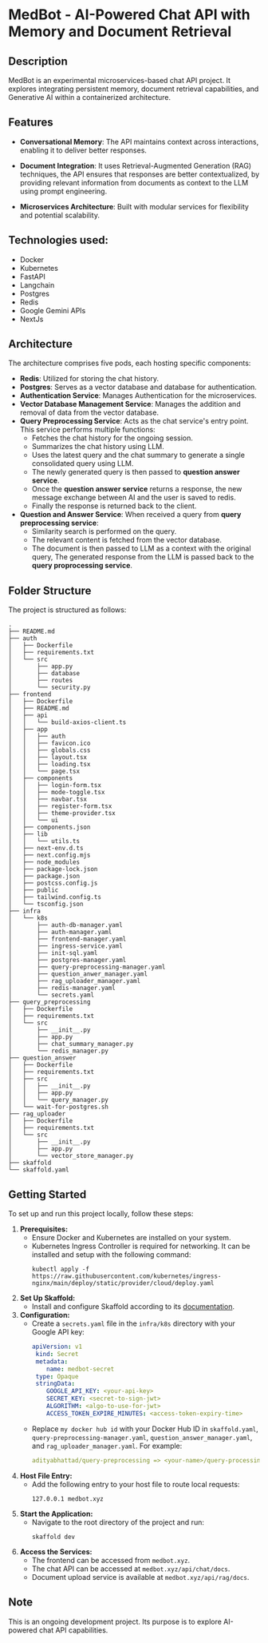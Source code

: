# MedBot - AI-Powered Chat API with Memory and Document Retrieval

## Description

MedBot is an experimental microservices-based chat API project. It explores integrating persistent memory, document retrieval capabilities, and Generative AI within a containerized architecture.

## Features

- **Conversational Memory**: The API maintains context across interactions, enabling it to deliver better responses.

- **Document Integration**: It uses Retrieval-Augmented Generation (RAG) techniques, the API ensures that responses are better contextualized, by providing relevant information from documents as context to the LLM using prompt engineering.

- **Microservices Architecture**: Built with modular services for flexibility and potential scalability.

## Technologies used:

- Docker
- Kubernetes
- FastAPI
- Langchain
- Postgres
- Redis
- Google Gemini APIs
- NextJs

## Architecture

The architecture comprises five pods, each hosting specific components:

- **Redis**: Utilized for storing the chat history.
- **Postgres**: Serves as a vector database and database for authentication.
- **Authentication Service**: Manages Authentication for the microservices.
- **Vector Database Management Service**: Manages the addition and removal of data from the vector database.
- **Query Preprocessing Service**: Acts as the chat service's entry point. This service performs multiple functions:
   - Fetches the chat history for the ongoing session.
   - Summarizes the chat history using LLM.
   - Uses the latest query and the chat summary to generate a single consolidated query using LLM.
   - The newly generated query is then passed to **question answer service**.
   - Once the **question answer service** returns a response, the new message exchange between AI and the user is saved to redis.
   - Finally the response is returned back to the client.
- **Question and Answer Service**: When received a query from **query preprocessing service**:
   - Similarity search is performed on the query.
   - The relevant content is fetched from the vector database.
   - The document is then passed to LLM as a context with the original query, The generated response from the LLM is passed back to the **query proprocessing service**.
    

## Folder Structure

The project is structured as follows:

```
.
├── README.md
├── auth
│   ├── Dockerfile
│   ├── requirements.txt
│   └── src
│       ├── app.py
│       ├── database
│       ├── routes
│       └── security.py
├── frontend
│   ├── Dockerfile
│   ├── README.md
│   ├── api
│   │   └── build-axios-client.ts
│   ├── app
│   │   ├── auth
│   │   ├── favicon.ico
│   │   ├── globals.css
│   │   ├── layout.tsx
│   │   ├── loading.tsx
│   │   └── page.tsx
│   ├── components
│   │   ├── login-form.tsx
│   │   ├── mode-toggle.tsx
│   │   ├── navbar.tsx
│   │   ├── register-form.tsx
│   │   ├── theme-provider.tsx
│   │   └── ui
│   ├── components.json
│   ├── lib
│   │   └── utils.ts
│   ├── next-env.d.ts
│   ├── next.config.mjs
│   ├── node_modules
│   ├── package-lock.json
│   ├── package.json
│   ├── postcss.config.js
│   ├── public
│   ├── tailwind.config.ts
│   └── tsconfig.json
├── infra
│   └── k8s
│       ├── auth-db-manager.yaml
│       ├── auth-manager.yaml
│       ├── frontend-manager.yaml
│       ├── ingress-service.yaml
│       ├── init-sql.yaml
│       ├── postgres-manager.yaml
│       ├── query-preprocessing-manager.yaml
│       ├── question_anwer_manager.yaml
│       ├── rag_uploader_manager.yaml
│       ├── redis-manager.yaml
│       └── secrets.yaml
├── query_preprocessing
│   ├── Dockerfile
│   ├── requirements.txt
│   └── src
│       ├── __init__.py
│       ├── app.py
│       ├── chat_summary_manager.py
│       └── redis_manager.py
├── question_answer
│   ├── Dockerfile
│   ├── requirements.txt
│   ├── src
│   │   ├── __init__.py
│   │   ├── app.py
│   │   └── query_manager.py
│   └── wait-for-postgres.sh
├── rag_uploader
│   ├── Dockerfile
│   ├── requirements.txt
│   └── src
│       ├── __init__.py
│       ├── app.py
│       └── vector_store_manager.py
├── skaffold
└── skaffold.yaml
```

## Getting Started

To set up and run this project locally, follow these steps:

1. **Prerequisites:**
   - Ensure Docker and Kubernetes are installed on your system.
   - Kubernetes Ingress Controller is required for networking. It can be installed and setup with the following command:
     ```shell
     kubectl apply -f https://raw.githubusercontent.com/kubernetes/ingress-nginx/main/deploy/static/provider/cloud/deploy.yaml
     ```
2. **Set Up Skaffold:**
   - Install and configure Skaffold according to its [documentation](https://skaffold.dev/docs/).
3. **Configuration:**
   - Create a `secrets.yaml` file in the `infra/k8s` directory with your Google API key:
     ```yaml
     apiVersion: v1
      kind: Secret
      metadata:
         name: medbot-secret
      type: Opaque
      stringData:
         GOOGLE_API_KEY: <your-api-key>
         SECRET_KEY: <secret-to-sign-jwt>
         ALGORITHM: <algo-to-use-for-jwt>
         ACCESS_TOKEN_EXPIRE_MINUTES: <access-token-expiry-time>
     ```
   - Replace `my docker hub id` with your Docker Hub ID in `skaffold.yaml`, `query-preprocessing-manager.yaml`, `question_answer_manager.yaml`, and `rag_uploader_manager.yaml`. For example:
     ```yaml
     adityabhattad/query-preprocessing => <your-name>/query-processing
     ```
4. **Host File Entry:**
   - Add the following entry to your host file to route local requests:
     ```text
     127.0.0.1 medbot.xyz
     ```
5. **Start the Application:**
   - Navigate to the root directory of the project and run:
     ```shell
     skaffold dev
     ```
6. **Access the Services:**
   - The frontend can be accessed from `medbot.xyz`.
   - The chat API can be accessed at `medbot.xyz/api/chat/docs`.
   - Document upload service is available at `medbot.xyz/api/rag/docs`.

## Note

This is an ongoing development project. Its purpose is to explore AI-powered chat API capabilities.
